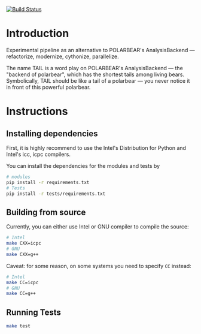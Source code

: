 [![Build Status](https://travis-ci.org/ickc/TAIL.svg?branch=master)](https://travis-ci.org/ickc/TAIL)

# Introduction

Experimental pipeline as an alternative to POLARBEAR's AnalysisBackend — refactorize, modernize, cythonize, parallelize.

The name TAIL is a word play on POLARBEAR's AnalysisBackend — the "backend of polarbear", which has the shortest tails among living bears. Symbolically, TAIL should be like a tail of a polarbear — you never notice it in front of this powerful polarbear.

# Instructions

## Installing dependencies

First, it is highly recommend to use the Intel's Distribution for Python and Intel's icc, icpc compilers.

You can install the dependencies for the modules and tests by

```bash
# modules
pip install -r requirements.txt
# Tests
pip install -r tests/requirements.txt
```

## Building from source

Currently, you can either use Intel or GNU compiler to compile the source:

```bash
# Intel
make CXX=icpc
# GNU
make CXX=g++
```

Caveat: for some reason, on some systems you need to specify `CC` instead:

```bash
# Intel
make CC=icpc
# GNU
make CC=g++
```

## Running Tests

```bash
make test
```
